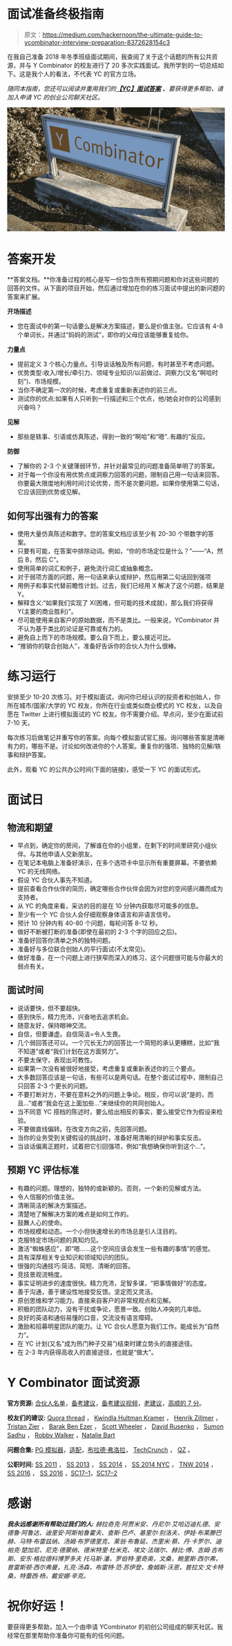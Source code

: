 # 面试准备终极指南

> 原文：<https://medium.com/hackernoon/the-ultimate-guide-to-ycombinator-interview-preparation-8372628154c3>

在我自己准备 2018 年冬季班级面试期间，我查阅了关于这个话题的所有公共资源，并与 Y Combinator 的校友进行了 20 多次实践面试。我所学到的一切总结如下。这是我个人的看法，不代表 YC 的官方立场。

*随同本指南，您还可以阅读并重用我们的*[***【YC】面试答案***](https://docs.google.com/document/d/1PepdbDoiWHcHL6TzNqTG7Tdm6ehuUiL2xLr5N20LgbI/edit) *。要获得更多帮助，请加入申请 YC* *的创业公司聊天社区。*

![](img/00a19af5ffee150baa519130f0a19ea3.png)

# 答案开发

**答案文档。**你准备过程的核心是写一份包含所有预期问题和你对这些问题的回答的文件。从下面的项目开始，然后通过增加在你的练习面试中提出的新问题的答案来扩展。

**开场描述**

*   您在面试中的第一句话要么是解决方案描述，要么是价值主张。它应该有 4-8 个单词长，并通过“妈妈的测试”，即你的父母应该能够重复给你。

**力量点**

*   提前定义 3 个核心力量点。引导谈话触及所有问题，有时甚至不考虑问题。
*   优势类型:收入/增长/牵引力、领域专业知识/以前做过、洞察力(又名“啊哈时刻”)、市场规模。
*   当你不确定第一次的时候，考虑重复或重新表述你的前三点。
*   测试你的优点:如果有人只听到一行描述和三个优点，他/她会对你的公司感到兴奋吗？

**见解**

*   那些是轶事、引语或仿真陈述，得到一致的“啊哈”和“嗯”..有趣的”反应。

**防御**

*   了解你的 2-3 个关键薄弱环节，并针对最常见的问题准备简单明了的答案。
*   对于每一个你没有用优势点或洞察力回答的问题，限制自己用一句话来回答。你要最大限度地利用时间讨论优势，而不是次要问题。如果你使用第二句话，它应该回到优势或见解。

## **如何写出强有力的答案**

*   使用大量仿真陈述和数字。您的答案文档应该至少有 20-30 个带数字的答案。
*   只要有可能，在答案中排除动词。例如，“你的市场定位是什么？”——“A，然后 B，然后 C”。
*   使用简单的词汇和例子，避免流行词汇或抽象概念。
*   对于弱项方面的问题，用一句话来承认或辩护，然后用第二句话回到强项
*   用例子和事实代替前瞻性计划。过去，我们已经用 X 解决了这个问题，结果是 Y。
*   解释含义:“如果我们实现了 X(困难，但可能的技术成就)，那么我们将获得 Y(主要的商业胜利)”。
*   尽可能使用来自客户的原始数据，而不是类比。一般来说，YCombinator 并不认为基于类比的论证是可靠或有力的。
*   避免自上而下的市场规模。要么自下而上，要么接近可比。
*   “推销你的联合创始人”，准备好告诉你的合伙人为什么很棒。

# 练习运行

安排至少 10-20 次练习。对于模拟面试，询问你已经认识的投资者和创始人，你所在城市/国家/大学的 YC 校友，你所在行业或类似商业模式的 YC 校友，以及自愿在 Twitter 上进行模拟面试的 YC 校友。你不需要介绍。早点问，至少在面试前 7-10 天。

每次练习后做笔记并重写你的答案。向每个模拟面试官汇报。询问哪些答案是清晰有力的，哪些不是。讨论如何改进你的个人答案。重复你的强项、独特的见解/轶事和辩护答案。

此外，观看 YC 的公共办公时间(下面的链接)，感受一下 YC 的面试形式。

# 面试日

## **物流和期望**

*   早点到，确定你的房间，了解谁在你的小组里，在剩下的时间里研究小组伙伴。与其他申请人交新朋友。
*   在笔记本电脑上准备好演示，在多个选项卡中显示所有重要屏幕。不要依赖 YC 的无线网络。
*   假设 YC 合伙人事先不知道。
*   提前查看合作伙伴的简历，确定哪些合作伙伴会因为对您的空间感兴趣而成为支持者。
*   从 YC 的角度来看，采访的目的是在 10 分钟内获取尽可能多的信息。
*   至少有一个 YC 合伙人会仔细观察身体语言和非语言信号。
*   预计 10 分钟内有 40-80 个问题，每轮问答 8-12 秒。
*   做好不断被打断的准备(即使在最初的 2-3 个字的回应之后)。
*   准备好回答你清单之外的独特问题。
*   准备好与多位联合创始人的平行面试(不太常见)。
*   做好准备，在一个问题上进行狭窄而深入的练习，这个问题很可能与你最大的弱点有关。

## **面试时间**

*   说话要快，但不要超快。
*   感到快乐，精力充沛，兴奋地去追求机会。
*   随意友好，保持眼神交流。
*   自信，但要谦虚。自信简洁=令人生畏。
*   几个弱回答还可以。一个冗长无力的回答比一个简短的承认更糟糕，比如“我不知道”或者“我们计划在这方面努力”。
*   不要太保守，表现出可教性。
*   如果第一次没有被很好地接受，考虑重复或重新表述你的三个要点。
*   大多数回答应该是一句话，有些可以是两句话。在整个面试过程中，限制自己只回答 2-3 个更长的问题。
*   不要打断对方，不要在意料之外的问题上争论。相反，你可以说“是的，而且…”或者“我会在这上面加些…”来继续你的共同创始人。
*   当不同意 YC 搭档的陈述时，要么给出相反的事实，要么接受它作为假设来检验。
*   不要做直线偏转。在改变方向之前，先回答问题。
*   当你的业务受到关键假设的挑战时，准备好用清晰的辩护和事实反击。
*   当谈话偏离正题时，试着把它引回强项，例如“我想确保你听到这个…”。

## **预期 YC 评估标准**

*   有趣的问题。理想的，独特的或新颖的。否则，一个新的见解或方法。
*   令人信服的价值主张。
*   清晰简洁的解决方案描述。
*   清楚地了解解决方案的难点是如何工作的。
*   鼓舞人心的使命。
*   市场规模和动态。一个小但快速增长的市场总是引人注目的。
*   克服特定市场问题的真知灼见。
*   激活“蜘蛛感应”，即“嗯……这个空间应该会发生一些有趣的事情”的感觉。
*   具有深厚相关专业知识和领域知识的团队。
*   很强的沟通技巧:简洁、简短、清晰的回答。
*   竞技景观流畅度。
*   事实证明进步的速度很快。精力充沛，足智多谋，“把事情做好”的态度。
*   善于沟通，善于建设性地接受反馈。坚定而又灵活。
*   原创思维和学习能力。直接来自客户的非常规观点和见解。
*   积极的团队动力，没有干扰或争论，愿景一致。创始人冲突的几率低。
*   良好的英语和通俗易懂的口音，交流没有语言障碍。
*   激励和招募明星团队的能力。让 YC 合伙人愿意为我们工作。能成长为“自然力”。
*   在 YC 计划(又名“成为热门种子交易”)结束时建立势头的直接途径。
*   在 2-3 年内获得高收入的直接途径，也就是“做大”。

# Y Combinator 面试资源

**官方资源:** [合伙人名单](https://www.ycombinator.com/people/)，[备考建议](https://apply.ycombinator.com/interviews/preparation)，[备考建议视频](https://www.youtube.com/watch?v=hApTk-JUOhI)，[老建议](http://old.ycombinator.com/howtoprepare.html)，[高顺的 7 分](http://www.michaelseibel.com/blog/how-to-pitch-your-company)。

**校友们的建议:** [Quora thread](https://www.quora.com/What-is-it-like-to-interview-with-Y-Combinator-It-seems-like-a-short-interview-10-minutes-What-happens-during-that-time-and-what-happens-after) ， [Kwindla Hultman Kramer](https://hackernoon.com/y-combinator-interview-advice-live-practice-sessions-87886a3cbf8a) ， [Henrik Zillmer](http://henrikzillmer.com/dos-and-donts-at-the-y-combinator-interview) ， [Tristan Zier](/@tmzier/how-to-prepare-for-the-y-combinator-interview-fd7fb7eaa82c) ， [Barak Ben Ezer](/@barakbenezer/y-combinator-passing-interview-getting-accepted-bd42661fc465) ， [Scott Wheeler](https://blog.directededge.com/2009/11/05/the-interview-with-y-combinator-thats-not/) ， [David Rusenko](http://www.david.blog/blog/y-combinator-interview-advice) ， [Sumon Sadhu](http://sharpshoot.blogspot.com/2009/04/so-you-got-y-combinator-interview-now.html) ， [Robby Walker](http://drraw.blogspot.com/2007/04/ycombinator-advice-interview-tips.html) ，[Natalie Bart](https://hackernoon.com/student-founders-heres-how-to-ace-your-yc-interview-adaa74735547)

**问题合集:** [PG 模拟器](http://ipaulgraham.herokuapp.com/)，[适配](https://www.aptible.com/blog/y-combinator/)，[布拉德·弗洛拉](http://blog.perfectaudience.com/2013/04/26/want-to-ace-your-ycombinator-interview-be-relentlessly-empathetic/)， [TechCrunch](https://techcrunch.com/2012/04/27/be-concise-the-top-questions-asked-at-a-y-combinator-interview/) ， [QZ](https://qz.com/913913/these-are-the-four-questions-y-combinator-uses-to-identify-the-next-unicorn/) 。

**公职时间:** [SS 2011](https://www.youtube.com/watch?v=K9m9vPAlb_0) ， [SS 2013](https://www.youtube.com/watch?v=syoqjYLDs48) ， [SS 2014](https://www.youtube.com/watch?v=9cWPxuxqdGQ) ， [SS 2014 NYC](https://www.youtube.com/watch?v=wKaJPZMOWVg) ， [TNW 2014](https://www.youtube.com/watch?v=68xgz7qkclM) ， [SS 2016](https://www.youtube.com/watch?v=fcyf9z4gSeI) ， [SS 2016](https://www.youtube.com/watch?v=TZLlcyJfZBs) ，[SC17–1](https://www.youtube.com/watch?v=8Qc8ipjzatY)，[SC17–2](https://www.youtube.com/watch?v=abtHadERzXU)

# 感谢

***我永远感谢所有帮助过我们的人:*** *赫拉奇克·阿贾米安、丹尼尔·艾哈迈迪扎德、安德鲁·阿鲁达、迪里安·阿斯帕鲁霍夫、查斯·巴卢、基里尔·别洛夫、伊娃·布莱滕巴赫、马特·布雷兹纳、汤姆·布罗德里克、莱翁·布鲁延、杰里米·蔡、丹·卡罗尔、迪帕克·楚加尼、尼克·德蒙纳、德米特里·杜米克、埃文·法瑞尔、赫比·傅、吉姆·吉布斯、安东·格拉德科博罗多夫 托马斯·潘，罗伯特·里奇奥，文桑，鲍里斯·西尔弗，普雷斯顿·西尔弗曼，扎克·汤森，布雷特·范·苏伊登，詹姆斯·沃恩，普拉文·文卡特桑，特蕾西·杨，戴安娜·辛克。*

# 祝你好运！

要获得更多帮助，加入一个由申请 YCombinator 的初创公司组成的聊天社区。我经常在那里帮助你准备你可能有的任何问题。